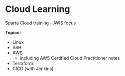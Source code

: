 # Cloud Learning

Sparta Cloud training - AWS focus

**Topics:**
- Linux
- SSH
- AWS
  - including AWS Certified Cloud Practitioner notes
- Terraform
- CICD (with Jenkins)
